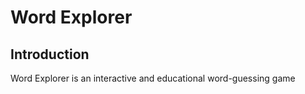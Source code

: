 # Word Explorer

## Introduction
Word Explorer is an interactive and educational word-guessing game


   ```




